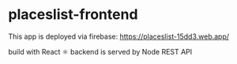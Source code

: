 # placeslist-frontend

This app is deployed via firebase: https://placeslist-15dd3.web.app/

build with React ⚛️
backend is served by Node REST API
